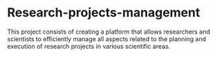 # Research-projects-management
This project consists of creating a platform that allows researchers and scientists to efficiently manage all aspects related to the planning and execution of research projects in various scientific areas.
